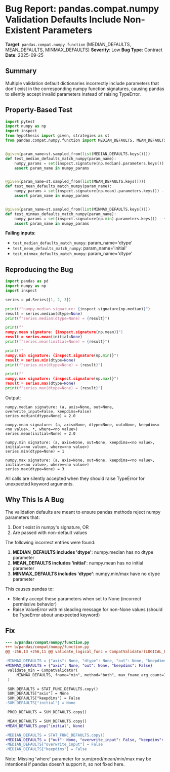 # Bug Report: pandas.compat.numpy Validation Defaults Include Non-Existent Parameters

**Target**: `pandas.compat.numpy.function` (MEDIAN_DEFAULTS, MEAN_DEFAULTS, MINMAX_DEFAULTS)
**Severity**: Low
**Bug Type**: Contract
**Date**: 2025-09-25

## Summary

Multiple validation default dictionaries incorrectly include parameters that don't exist in the corresponding numpy function signatures, causing pandas to silently accept invalid parameters instead of raising TypeError.

## Property-Based Test

```python
import pytest
import numpy as np
import inspect
from hypothesis import given, strategies as st
from pandas.compat.numpy.function import MEDIAN_DEFAULTS, MEAN_DEFAULTS, MINMAX_DEFAULTS


@given(param_name=st.sampled_from(list(MEDIAN_DEFAULTS.keys())))
def test_median_defaults_match_numpy(param_name):
    numpy_params = set(inspect.signature(np.median).parameters.keys()) - {'a'}
    assert param_name in numpy_params


@given(param_name=st.sampled_from(list(MEAN_DEFAULTS.keys())))
def test_mean_defaults_match_numpy(param_name):
    numpy_params = set(inspect.signature(np.mean).parameters.keys()) - {'a'}
    assert param_name in numpy_params


@given(param_name=st.sampled_from(list(MINMAX_DEFAULTS.keys())))
def test_minmax_defaults_match_numpy(param_name):
    numpy_params = set(inspect.signature(np.min).parameters.keys()) - {'a'}
    assert param_name in numpy_params
```

**Failing inputs**:
- `test_median_defaults_match_numpy`: param_name='dtype'
- `test_mean_defaults_match_numpy`: param_name='initial'
- `test_minmax_defaults_match_numpy`: param_name='dtype'

## Reproducing the Bug

```python
import pandas as pd
import numpy as np
import inspect

series = pd.Series([1, 2, 3])

print(f"numpy.median signature: {inspect.signature(np.median)}")
result = series.median(dtype=None)
print(f"series.median(dtype=None) = {result}")

print(f"
numpy.mean signature: {inspect.signature(np.mean)}")
result = series.mean(initial=None)
print(f"series.mean(initial=None) = {result}")

print(f"
numpy.min signature: {inspect.signature(np.min)}")
result = series.min(dtype=None)
print(f"series.min(dtype=None) = {result}")

print(f"
numpy.max signature: {inspect.signature(np.max)}")
result = series.max(dtype=None)
print(f"series.max(dtype=None) = {result}")
```

Output:
```
numpy.median signature: (a, axis=None, out=None, overwrite_input=False, keepdims=False)
series.median(dtype=None) = 2.0

numpy.mean signature: (a, axis=None, dtype=None, out=None, keepdims=<no value>, *, where=<no value>)
series.mean(initial=None) = 2.0

numpy.min signature: (a, axis=None, out=None, keepdims=<no value>, initial=<no value>, where=<no value>)
series.min(dtype=None) = 1

numpy.max signature: (a, axis=None, out=None, keepdims=<no value>, initial=<no value>, where=<no value>)
series.max(dtype=None) = 3
```

All calls are silently accepted when they should raise TypeError for unexpected keyword arguments.

## Why This Is A Bug

The validation defaults are meant to ensure pandas methods reject numpy parameters that:
1. Don't exist in numpy's signature, OR
2. Are passed with non-default values

The following incorrect entries were found:

1. **MEDIAN_DEFAULTS includes 'dtype'**: numpy.median has no dtype parameter
2. **MEAN_DEFAULTS includes 'initial'**: numpy.mean has no initial parameter
3. **MINMAX_DEFAULTS includes 'dtype'**: numpy.min/max have no dtype parameter

This causes pandas to:
- Silently accept these parameters when set to None (incorrect permissive behavior)
- Raise ValueError with misleading message for non-None values (should be TypeError about unexpected keyword)

## Fix

```diff
--- a/pandas/compat/numpy/function.py
+++ b/pandas/compat/numpy/function.py
@@ -256,13 +256,11 @@ validate_logical_func = CompatValidator(LOGICAL_FUNC_DEFAULTS, method="kwargs")

-MINMAX_DEFAULTS = {"axis": None, "dtype": None, "out": None, "keepdims": False}
+MINMAX_DEFAULTS = {"axis": None, "out": None, "keepdims": False}
 validate_min = CompatValidator(
     MINMAX_DEFAULTS, fname="min", method="both", max_fname_arg_count=1
 )

 SUM_DEFAULTS = STAT_FUNC_DEFAULTS.copy()
 SUM_DEFAULTS["axis"] = None
 SUM_DEFAULTS["keepdims"] = False
-SUM_DEFAULTS["initial"] = None

 PROD_DEFAULTS = SUM_DEFAULTS.copy()

 MEAN_DEFAULTS = SUM_DEFAULTS.copy()
+MEAN_DEFAULTS.pop("initial", None)

-MEDIAN_DEFAULTS = STAT_FUNC_DEFAULTS.copy()
+MEDIAN_DEFAULTS = {"out": None, "overwrite_input": False, "keepdims": False}
-MEDIAN_DEFAULTS["overwrite_input"] = False
-MEDIAN_DEFAULTS["keepdims"] = False
```

Note: Missing 'where' parameter for sum/prod/mean/min/max may be intentional if pandas doesn't support it, so not fixed here.
